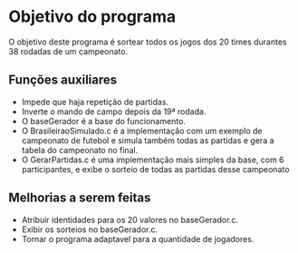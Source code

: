 # Objetivo do programa
O objetivo deste programa é sortear todos os jogos dos 20 times durantes 38 rodadas de um campeonato.

## Funções auxiliares
- Impede que haja repetição de partidas.
- Inverte o mando de campo depois da 19ª rodada.
- O baseGerador é a base do funcionamento.
- O BrasileiraoSimulado.c é a implementação com um exemplo de campeonato de futebol e simula também todas as partidas e gera a tabela do campeonato no final.
- O GerarPartidas.c é uma implementação mais simples da base, com 6 participantes, e exibe o sorteio de todas as partidas desse campeonato

## Melhorias a serem feitas
- Atribuir identidades para os 20 valores no baseGerador.c.
- Exibir os sorteios no baseGerador.c.
- Tornar o programa adaptavel para a quantidade de jogadores.